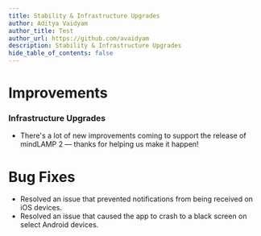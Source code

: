 ```yaml
---
title: Stability & Infrastructure Upgrades
author: Aditya Vaidyam
author_title: Test
author_url: https://github.com/avaidyam
description: Stability & Infrastructure Upgrades
hide_table_of_contents: false
---
```


# Improvements

### Infrastructure Upgrades

- There's a lot of new improvements coming to support the release of mindLAMP 2 — thanks for helping us make it happen!

# Bug Fixes

- Resolved an issue that prevented notifications from being received on iOS devices.
- Resolved an issue that caused the app to crash to a black screen on select Android devices.
